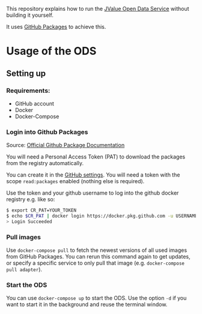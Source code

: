 This repository explains how to run the [JValue Open Data Service](https://github.com/jvalue/open-data-service) without building it yourself.

It uses [GitHub Packages](https://docs.github.com/en/free-pro-team@latest/packages) to achieve this.

# Usage of the ODS

## Setting up

### Requirements:
- GitHub account
- Docker
- Docker-Compose

### Login into Github Packages

Source: [Official Github Package Documentation](https://docs.github.com/en/free-pro-team@latest/packages/managing-container-images-with-github-container-registry/pushing-and-pulling-docker-images#authenticating-to-github-container-registry)

You will need a Personal Access Token (PAT) to download the packages from the registry automatically.

You can create it in the [GitHub settings](https://github.com/settings/tokens). You will need a token with the scope `read:packages` enabled (nothing else is required).

Use the token and your github username to log into the github docker registry e.g. like so:

```bash
$ export CR_PAT=YOUR_TOKEN
$ echo $CR_PAT | docker login https://docker.pkg.github.com -u USERNAME --password-stdin
> Login Succeeded
```

### Pull images
Use `docker-compose pull` to fetch the newest versions of all used images from GitHub Packages. You can rerun this command again to get updates, or specify a specific service to only pull that image (e.g. `docker-compose pull adapter`).

### Start the ODS

You can use `docker-compose up` to start the ODS. Use the option `-d` if you want to start it in the background and reuse the terminal window.

